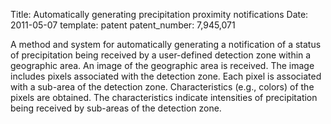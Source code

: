 Title: Automatically generating precipitation proximity notifications
Date: 2011-05-07
template: patent
patent_number: 7,945,071

A method and system for automatically generating a notification of a
status of precipitation being received by a user-defined detection zone
within a geographic area. An image of the geographic area is received.
The image includes pixels associated with the detection zone. Each pixel
is associated with a sub-area of the detection zone. Characteristics
(e.g., colors) of the pixels are obtained. The characteristics indicate
intensities of precipitation being received by sub-areas of the
detection zone.
